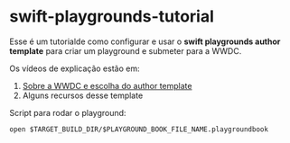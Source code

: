 # swift-playgrounds-tutorial

Esse é um tutorialde como configurar e usar o **swift playgrounds author template** para criar um playground e submeter para a WWDC.

Os vídeos de explicação estão em:
1. [Sobre a WWDC e escolha do author template](https://youtu.be/S5YQj_wzCDU)
2. Alguns recursos desse template


Script para rodar o playground: 
```
open $TARGET_BUILD_DIR/$PLAYGROUND_BOOK_FILE_NAME.playgroundbook
